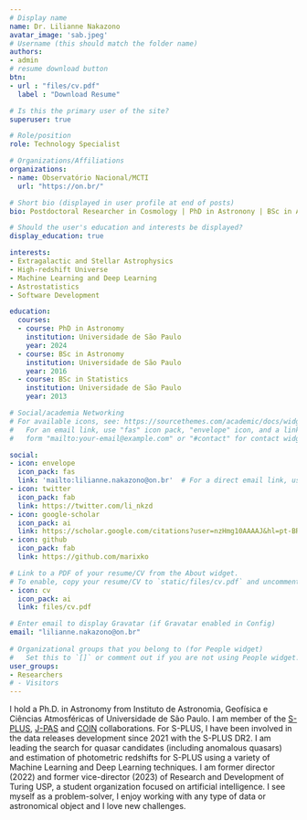 ```yaml
---
# Display name
name: Dr. Lilianne Nakazono
avatar_image: 'sab.jpeg'
# Username (this should match the folder name)
authors:
- admin
# resume download button
btn:
- url : "files/cv.pdf"
  label : "Download Resume"

# Is this the primary user of the site?
superuser: true

# Role/position
role: Technology Specialist 

# Organizations/Affiliations
organizations:
- name: Observatório Nacional/MCTI
  url: "https://on.br/"

# Short bio (displayed in user profile at end of posts)
bio: Postdoctoral Researcher in Cosmology | PhD in Astronony | BSc in Astronomy and Statistics

# Should the user's education and interests be displayed?
display_education: true

interests:
- Extragalactic and Stellar Astrophysics
- High-redshift Universe
- Machine Learning and Deep Learning
- Astrostatistics
- Software Development

education:
  courses:
  - course: PhD in Astronomy
    institution: Universidade de São Paulo
    year: 2024
  - course: BSc in Astronomy
    institution: Universidade de São Paulo
    year: 2016
  - course: BSc in Statistics
    institution: Universidade de São Paulo
    year: 2013

# Social/academia Networking
# For available icons, see: https://sourcethemes.com/academic/docs/widgets/#icons
#   For an email link, use "fas" icon pack, "envelope" icon, and a link in the
#   form "mailto:your-email@example.com" or "#contact" for contact widget.

social:
- icon: envelope
  icon_pack: fas
  link: 'mailto:lilianne.nakazono@on.br'  # For a direct email link, use "mailto:test@example.org".
- icon: twitter
  icon_pack: fab
  link: https://twitter.com/li_nkzd
- icon: google-scholar
  icon_pack: ai
  link: https://scholar.google.com/citations?user=nzHmg10AAAAJ&hl=pt-BR
- icon: github
  icon_pack: fab
  link: https://github.com/marixko

# Link to a PDF of your resume/CV from the About widget.
# To enable, copy your resume/CV to `static/files/cv.pdf` and uncomment the lines below.  
- icon: cv
  icon_pack: ai
  link: files/cv.pdf

# Enter email to display Gravatar (if Gravatar enabled in Config)
email: "lilianne.nakazono@on.br"
  
# Organizational groups that you belong to (for People widget)
#   Set this to `[]` or comment out if you are not using People widget.  
user_groups:
- Researchers
# - Visitors
---
```


I hold a Ph.D. in Astronomy from Instituto de Astronomia, Geofísica e Ciências Atmosféricas of Universidade de São Paulo. I am member of the [S-PLUS](https://www.splus.iag.usp.br), [J-PAS](https://www.j-pas.org) and [COIN](https://cosmostatistics-initiative.org/) collaborations. For S-PLUS, I have been involved in the data releases development since 2021 with the S-PLUS DR2. I am leading the search for quasar candidates (including anomalous quasars) and estimation of photometric redshifts for S-PLUS using a variety of Machine Learning and Deep Learning techniques. I am former director (2022) and former vice-director (2023) of Research and Development of Turing USP, a student organization focused on artificial intelligence. I see myself as a problem-solver, I enjoy working with any type of data or astronomical object and I love new challenges. 